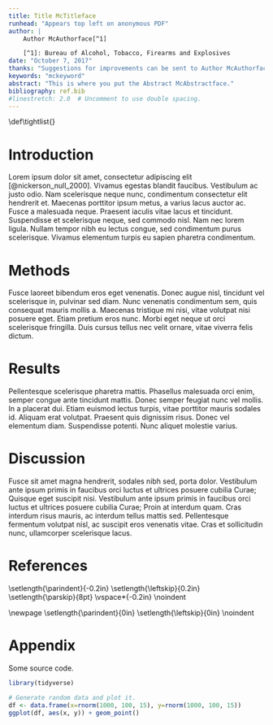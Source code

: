 ```yaml
---
title: Title McTitleface
runhead: "Appears top left on anonymous PDF"
author: |
	Author McAuthorface[^1]

    [^1]: Bureau of Alcohol, Tobacco, Firearms and Explosives
date: "October 7, 2017"
thanks: "Suggestions for improvements can be sent to Author McAuthorface author.mcauthorface@thebureau.com."
keywords: "mckeyword"
abstract: "This is where you put the Abstract McAbstractface."
bibliography: ref.bib
#linestretch: 2.0  # Uncomment to use double spacing.
---
```

\def\tightlist{}

# Introduction

Lorem ipsum dolor sit amet, consectetur adipiscing elit [@nickerson_null_2000]. Vivamus egestas blandit faucibus. Vestibulum ac justo odio. Nam scelerisque neque nunc, condimentum consectetur elit hendrerit et. Maecenas porttitor ipsum metus, a varius lacus auctor ac. Fusce a malesuada neque. Praesent iaculis vitae lacus et tincidunt. Suspendisse et scelerisque neque, sed commodo nisl. Nam nec lorem ligula. Nullam tempor nibh eu lectus congue, sed condimentum purus scelerisque. Vivamus elementum turpis eu sapien pharetra condimentum.

# Methods

Fusce laoreet bibendum eros eget venenatis. Donec augue nisl, tincidunt vel scelerisque in, pulvinar sed diam. Nunc venenatis condimentum sem, quis consequat mauris mollis a. Maecenas tristique mi nisi, vitae volutpat nisi posuere eget. Etiam pretium eros nunc. Morbi eget neque ut orci scelerisque fringilla. Duis cursus tellus nec velit ornare, vitae viverra felis dictum.

# Results

Pellentesque scelerisque pharetra mattis. Phasellus malesuada orci enim, semper congue ante tincidunt mattis. Donec semper feugiat nunc vel mollis. In a placerat dui. Etiam euismod lectus turpis, vitae porttitor mauris sodales id. Aliquam erat volutpat. Praesent quis dignissim risus. Donec vel elementum diam. Suspendisse potenti. Nunc aliquet molestie varius.

# Discussion

Fusce sit amet magna hendrerit, sodales nibh sed, porta dolor. Vestibulum ante ipsum primis in faucibus orci luctus et ultrices posuere cubilia Curae; Quisque eget suscipit nisi. Vestibulum ante ipsum primis in faucibus orci luctus et ultrices posuere cubilia Curae; Proin at interdum quam. Cras interdum risus mauris, ac interdum tellus mattis sed. Pellentesque fermentum volutpat nisl, ac suscipit eros venenatis vitae. Cras et sollicitudin nunc, ullamcorper scelerisque lacus.

# References

\setlength{\parindent}{-0.2in}
\setlength{\leftskip}{0.2in}
\setlength{\parskip}{8pt}
\vspace*{-0.2in}
\noindent

<div id="refs"></div>

\newpage
\setlength{\parindent}{0in}
\setlength{\leftskip}{0in}
\noindent

# Appendix

Some source code.

```r
library(tidyverse)

# Generate random data and plot it.
df <- data.frame(x=rnorm(1000, 100, 15), y=rnorm(1000, 100, 15))
ggplot(df, aes(x, y)) + geom_point()
```
